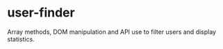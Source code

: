 # user-finder
Array methods, DOM manipulation and API use to filter users and display statistics.  
